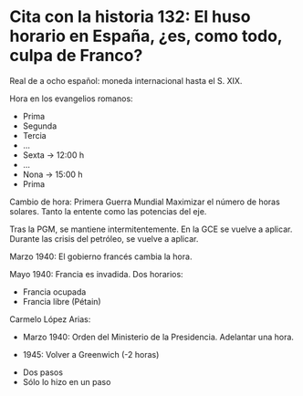 Cita con la historia 132: El huso horario en España, ¿es, como todo, culpa de Franco?
======

Real de a ocho español: moneda internacional hasta el S. XIX.

Hora en los evangelios romanos:
* Prima
* Segunda
* Tercia
* ...
* Sexta -> 12:00 h
* ...
* Nona -> 15:00 h
* Prima

Cambio de hora: Primera Guerra Mundial
Maximizar el número de horas solares.
Tanto la entente como las potencias del eje.

Tras la PGM, se mantiene intermitentemente.
En la GCE se vuelve a aplicar.
Durante las crisis del petróleo, se vuelve a aplicar.

Marzo 1940: El gobierno francés cambia la hora.

Mayo 1940: Francia es invadida.
Dos horarios: 
* Francia ocupada
* Francia libre (Pétain)

Carmelo López Arias:
* Marzo 1940: Orden del Ministerio de la Presidencia.
Adelantar una hora.

* 1945: Volver a Greenwich (-2 horas)
- Dos pasos
- Sólo lo hizo en un paso


